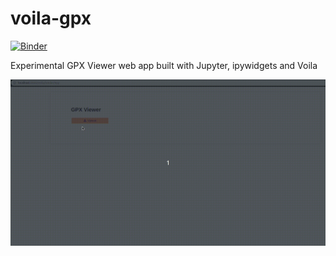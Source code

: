 # voila-gpx

[![Binder](https://mybinder.org/badge_logo.svg)](https://mybinder.org/v2/gh/jtpio/voila-gpx/master?urlpath=voila%2Frender%2Fapp)


Experimental GPX Viewer web app built with Jupyter, ipywidgets and Voila

![screencast](./screencast.gif)